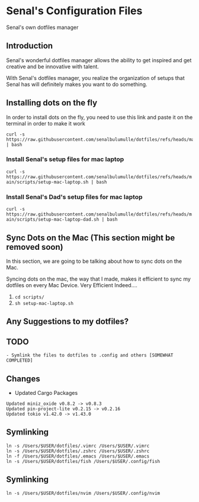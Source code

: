 # Senal's Configuration Files


Senal's own dotfiles manager

## Introduction
Senal's wonderful dotfiles manager allows the ability to get inspired and 
get creative and be innovative with talent. 

With Senal's dotfiles manager, you realize the organization of setups that
Senal has will definitely makes you want to do something.


## Installing dots on the fly

In order to install dots on the fly, you need to use this link and paste it on the terminal
in order to make it work

``` shell
curl -s https://raw.githubusercontent.com/senalbulumulle/dotfiles/refs/heads/main/install.sh | bash
```

### Install Senal's setup files for mac laptop

`curl -s https://raw.githubusercontent.com/senalbulumulle/dotfiles/refs/heads/main/scripts/setup-mac-laptop.sh | bash`

### Install Senal's Dad's setup files for mac laptop

`curl -s https://raw.githubusercontent.com/senalbulumulle/dotfiles/refs/heads/main/scripts/setup-mac-laptop-dad.sh | bash`


## Sync Dots on the Mac (This section might be removed soon)

In this section, we are going to be talking about how to sync dots on the Mac. 

Syncing dots on the mac, the way that I made, makes it efficient to sync
my dotfiles on every Mac Device. Very Efficient Indeed....

1. `cd scripts/`
2. `sh setup-mac-laptop.sh`



## Any Suggestions to my dotfiles?



## TODO

    - Symlink the files to dotfiles to .config and others [SOMEWHAT COMPLETED]


## Changes

- Updated Cargo Packages

```
Updated miniz_oxide v0.8.2 -> v0.8.3
Updated pin-project-lite v0.2.15 -> v0.2.16
Updated tokio v1.42.0 -> v1.43.0

```


## Symlinking

```
ln -s /Users/$USER/dotfiles/.vimrc /Users/$USER/.vimrc
ln -s /Users/$USER/dotfiles/.zshrc /Users/$USER/.zshrc
ln -f /Users/$USER/dotfiles/.emacs /Users/$USER/.emacs
ln -s /Users/$USER/dotfiles/fish /Users/$USER/.config/fish
```


## Symlinking

```
ln -s /Users/$USER/dotfiles/nvim /Users/$USER/.config/nvim
```
